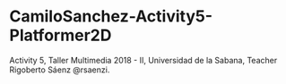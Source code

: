 # CamiloSanchez-Activity5-Platformer2D
Activity 5, Taller Multimedia 2018 - II, Universidad de la Sabana, Teacher Rigoberto Sáenz @rsaenzi.
